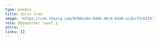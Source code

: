 ```yaml
---
type: people
title: Joris Cras
image: 'https://cdn.theorg.com/0786e18a-646b-40c8-8da0-ac2bc73c6229'
role: Researcher level 1
intro: ''
links: []
---
```


